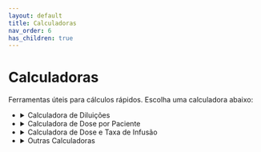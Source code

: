 ```yaml
---
layout: default
title: Calculadoras
nav_order: 6
has_children: true
---
```


# Calculadoras

Ferramentas úteis para cálculos rápidos. Escolha uma calculadora abaixo:

<ul>
  <li>
    <details>
      <summary>Calculadora de Diluições</summary>
      <ul>
        <li><a href="/calculadoras/calculadora_diluicoes/">Calculadora de Diluições</a></li>
      </ul>
    </details>
  </li>
  <li>
    <details>
      <summary>Calculadora de Dose por Paciente</summary>
      <ul>
        <li><a href="/calculadoras/calculadora_dose_paciente/">Calculadora de Dose por Paciente</a></li>
      </ul>
    </details>
  </li>
  <li>
    <details>
      <summary>Calculadora de Dose e Taxa de Infusão</summary>
      <ul>
        <li><a href="/calculadoras/calculadora_dose_taxa_infusão/">Calculadora de Dose e Taxa de Infusão</a></li>
      </ul>
    </details>
  </li>
  <li>
    <details>
      <summary>Outras Calculadoras</summary>
      <ul>
        <li><a href="/calculadoras/outras_calculadoras/">Outras Calculadoras</a></li>
      </ul>
    </details>
  </li>
</ul>

